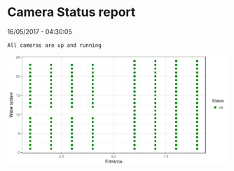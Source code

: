 Camera Status report
================
16/05/2017 - 04:30:05

    All cameras are up and running

![](camreport_files/figure-markdown_github/unnamed-chunk-2-1.png)
